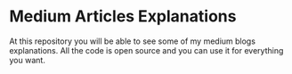 # Medium Articles Explanations

At this repository you will be able to see some of my medium blogs explanations. All the code is open source and you can use it for everything you want. 


